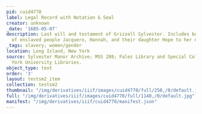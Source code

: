 ```yaml
---
pid: cuid4770
label: Legal Record with Notation & Seal
creator: unknown
_date: '1685-05-07'
description: Last will and testament of Grizzell Sylvester. Includes bequeathment
  of enslaved people Jacquero, Hannah, and their daughter Hope to her daughters
_tags: slavery; women/gender
location: Long Island, New York
source: Sylvester Manor Archive; MSS 208; Fales Library and Special Collections, New
  York University Libraries.
object_type: text
order: '3'
layout: testsm2_item
collection: testsm2
thumbnail: "/img/derivatives/iiif/images/cuid4770/full/250,/0/default.jpg"
full: "/img/derivatives/iiif/images/cuid4770/full/1140,/0/default.jpg"
manifest: "/img/derivatives/iiif/cuid4770/manifest.json"
---
```

